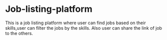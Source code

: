 # Job-listing-platform
This is a job listing platform where user can find jobs based on their skills,user can filter the jobs by the skills. Also user can share the link of job to the others.
